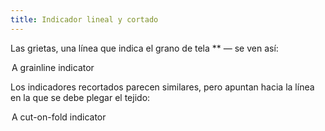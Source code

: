 ```yaml
---
title: Indicador lineal y cortado
---
```


Las grietas, una línea que indica el grano de tela \*\* — se ven así:

<Legend part="grainline">

A grainline indicator

</Legend>

Los indicadores recortados parecen similares, pero apuntan hacia la línea en la que se debe plegar el tejido:

<Legend part="cutonfold">

A cut-on-fold indicator

</Legend>
